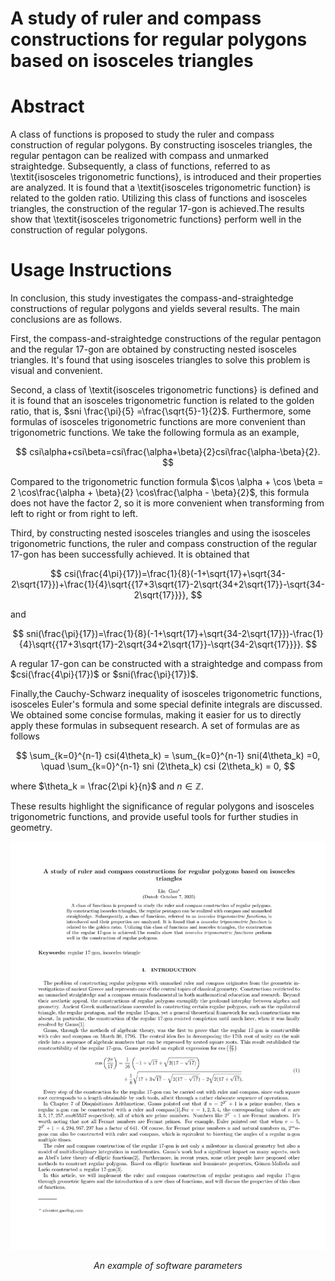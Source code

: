# A study of ruler and compass constructions for regular polygons based on isosceles triangles

Abstract
============
A class of functions is proposed to study the ruler and compass construction of regular polygons. By constructing isosceles triangles, the regular pentagon can be realized with compass and unmarked  straightedge. Subsequently, a class of functions, referred to as \textit{isosceles trigonometric functions}, is introduced and their properties are analyzed. It is found that a \textit{isosceles trigonometric function} is related to the golden ratio. Utilizing this class of functions and isosceles triangles, the construction of the regular 17-gon is achieved.The results show that \textit{isosceles trigonometric functions} perform well in the construction of regular polygons.

Usage Instructions
============

In conclusion, this study investigates the compass-and-straightedge constructions of regular polygons and yields several results. The main conclusions are as follows. 


First, the compass-and-straightedge constructions of the regular pentagon and the regular 17-gon are obtained  by constructing nested isosceles triangles. It's found that using isosceles triangles to solve this problem is visual and convenient. 


Second, a class of \textit{isosceles trigonometric functions} is defined and it is found that an isosceles trigonometric function is related to the golden ratio, that is, $sni \frac{\pi}{5} =\frac{\sqrt{5}-1}{2}$. Furthermore, some formulas of isosceles trigonometric functions are more convenient than trigonometric functions. We take the following formula as an example,

$$
csi\alpha+csi\beta=csi\frac{\alpha+\beta}{2}csi\frac{\alpha-\beta}{2}.
$$

Compared to the trigonometric function formula $\cos \alpha + \cos \beta = 2 \cos\frac{\alpha + \beta}{2} \cos\frac{\alpha - \beta}{2}$,
this formula does not have the factor 2, so it is more convenient when transforming from left to right or from right to left.


Third, by constructing nested isosceles triangles and using the isosceles trigonometric functions, the ruler and compass construction of the regular 17-gon has been successfully achieved. It is obtained that 

$$
csi(\frac{4\pi}{17})=\frac{1}{8}(-1+\sqrt{17}+\sqrt{34-2\sqrt{17}})+\frac{1}{4}\sqrt{{17+3\sqrt{17}-2\sqrt{34+2\sqrt{17}}-\sqrt{34-2\sqrt{17}}}},
$$

and

$$
sni(\frac{\pi}{17})=\frac{1}{8}(-1+\sqrt{17}+\sqrt{34-2\sqrt{17}})-\frac{1}{4}\sqrt{{17+3\sqrt{17}-2\sqrt{34+2\sqrt{17}}-\sqrt{34-2\sqrt{17}}}}.
$$

A regular 17-gon can be constructed with a straightedge and compass from $csi(\frac{4\pi}{17})$ or $sni(\frac{\pi}{17})$.


Finally,the Cauchy-Schwarz inequality of isosceles trigonometric functions, isosceles Euler's formula and some special definite integrals are discussed. We obtained some concise formulas, making it easier for us to directly apply these formulas in subsequent research. A set of formulas are as follows

$$
\sum_{k=0}^{n-1} csi(4\theta_k) = \sum_{k=0}^{n-1} sni(4\theta_k) =0, \quad
\sum_{k=0}^{n-1} sni (2\theta_k) csi (2\theta_k) = 0,
$$

where $\theta_k = \frac{2\pi k}{n}$ and  $n \in \mathbb{Z}$.


These results highlight the significance of regular polygons and isosceles trigonometric functions, and provide useful tools for further studies in geometry. 


<p align="center">
    <img src="images/manuscript_v2_01.png"  width="870"/>
</p>
<p align="center">
    <i>An example of software parameters</i>
</p>



